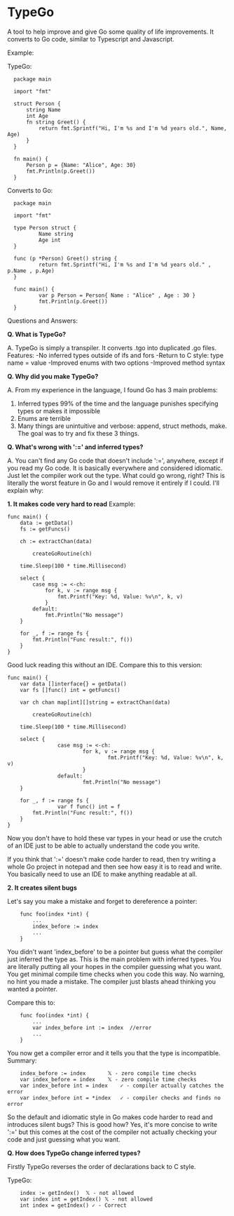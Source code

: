 # TypeGo

A tool to help improve and give Go some quality of life improvements.
It converts to Go code, similar to Typescript and Javascript.

Example:

TypeGo:
```
  package main

  import "fmt"
  
  struct Person {
      string Name
      int Age
      fn string Greet() {
          return fmt.Sprintf("Hi, I'm %s and I'm %d years old.", Name, Age)
      }
  }
    
  fn main() {
      Person p = {Name: "Alice", Age: 30}
      fmt.Println(p.Greet())
  }
```

Converts to Go:

```
  package main
  
  import "fmt"
  
  type Person struct {
          Name string
          Age int
  }
  
  func (p *Person) Greet() string {
          return fmt.Sprintf("Hi, I'm %s and I'm %d years old." , p.Name , p.Age)
  }
  
  func main() {
          var p Person = Person{ Name : "Alice" , Age : 30 }
          fmt.Println(p.Greet())
  }
```

Questions and Answers:

**Q. What is TypeGo?**

  A. TypeGo is simply a transpiler. It converts .tgo into duplicated .go files.
  Features:
  -No inferred types outside of ifs and fors
  -Return to C style: type name = value
  -Improved enums with two options
  -Improved method syntax

**Q. Why did you make TypeGo?**

  A. From my experience in the language, I found Go has 3 main problems:
  1. Inferred types 99% of the time and the language punishes specifying types or makes it impossible
  2. Enums are terrible
  3. Many things are unintuitive and verbose: append, struct methods, make.
  The goal was to try and fix these 3 things.

**Q. What's wrong with ':=' and inferred types?**

A. You can't find any Go code that doesn't include ':=', anywhere, except if you read my Go code. It is basically everywhere and considered idiomatic.
Just let the compiler work out the type. What could go wrong, right?
This is literally the worst feature in Go and I would remove it entirely if I could. I'll explain why:

**1. It makes code very hard to read**
Example:

```
func main() {
	data := getData()
	fs := getFuncs()

	ch := extractChan(data)

        createGoRoutine(ch)

	time.Sleep(100 * time.Millisecond)

	select {
		case msg := <-ch:
			for k, v := range msg {
				fmt.Printf("Key: %d, Value: %v\n", k, v)
			}
		default:
			fmt.Println("No message")
	}

	for _, f := range fs {
		fmt.Println("Func result:", f())
	}
}

```

Good luck reading this without an IDE. Compare this to this version:

```
func main() {
	var data []interface{} = getData()
	var fs []func() int = getFuncs()

	var ch chan map[int][]string = extractChan(data)

        createGoRoutine(ch)

	time.Sleep(100 * time.Millisecond)

	select {
                case msg := <-ch:
                        for k, v := range msg {
                                fmt.Printf("Key: %d, Value: %v\n", k, v)
                        }
                default:
                        fmt.Println("No message")
	}

	for _, f := range fs {
                var f func() int = f
		fmt.Println("Func result:", f())
	}
}

```

Now you don't have to hold these var types in your head or use the crutch of an IDE just to be able to actually understand the code you write.

If you think that ':=' doesn't make code harder to read, then try writing a whole Go project in notepad and then see how easy it is to read and write.
You basically need to use an IDE to make anything readable at all.

**2. It creates silent bugs**

Let's say you make a mistake and forget to dereference a pointer:

```
	func foo(index *int) {
		...
		index_before := index
		...
	}
```

You didn't want 'index_before' to be a pointer but guess what the compiler just inferred the type as.
This is the main problem with inferred types. You are literally putting all your hopes in the compiler guessing what you want.
You get minimal compile time checks when you code this way. No warning, no hint you made a mistake. The compiler just blasts ahead thinking you wanted a pointer.

Compare this to:

```
	func foo(index *int) {
		...
		var index_before int := index  //error
		...
	}
```

You now get a compiler error and it tells you that the type is incompatible.
Summary:

```
	index_before := index   	𝕏 - zero compile time checks
	var index_before = index 	𝕏 - zero compile time checks
	var index_before int = index	✓ - compiler actually catches the error
	var index_before int = *index	✓ - compiler checks and finds no error

```

So the default and idiomatic style in Go makes code harder to read and introduces silent bugs? This is good how?
Yes, it's more concise to write ':=' but this comes at the cost of the compiler not actually checking your code and just guessing what you want.

**Q. How does TypeGo change inferred types?**

Firstly TypeGo reverses the order of declarations back to C style.

TypeGo:
``` 
	index := getIndex()  𝕏 - not allowed
	var index int = getIndex() 𝕏 - not allowed
	int index = getIndex() ✓ - Correct
```

